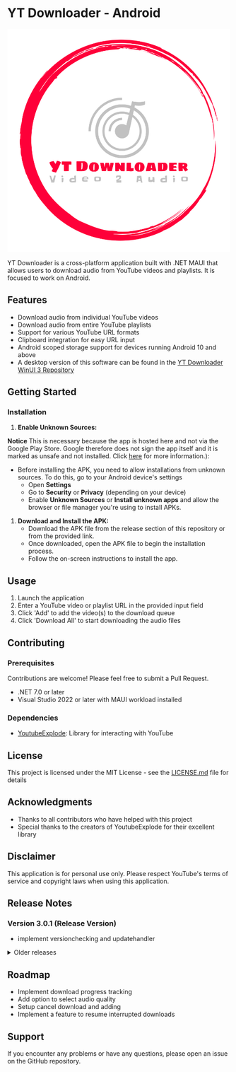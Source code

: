 # YT Downloader - Android

![](Resources/Splash/splash.svg)

YT Downloader is a cross-platform application built with .NET MAUI that allows users to download audio from YouTube videos and playlists. It is focused to work on Android.

## Features

- Download audio from individual YouTube videos
- Download audio from entire YouTube playlists
- Support for various YouTube URL formats
- Clipboard integration for easy URL input
- Android scoped storage support for devices running Android 10 and above
- A desktop version of this software can be found in the [YT Downloader WinUI 3 Repository](https://github.com/sera619/YoutubeDownloader_WinUI3)

## Getting Started

### Installation

1. **Enable Unknown Sources:**
  
  **Notice** This is necessary because the app is hosted here and not via the Google Play Store. Google therefore does not sign the app itself and it is marked as unsafe and not installed. Click [here](https://www.airdroid.com/app-management/install-unknown-apps-android/) for more information.):
   
   - Before installing the APK, you need to allow installations from unknown sources. To do this, go to your Android device's settings
     - Open **Settings**
     - Go to **Security** or **Privacy** (depending on your device)
     - Enable **Unknown Sources** or **Install unknown apps** and allow the browser or file manager you're using to install APKs.

1. **Download and Install the APK:**
   - Download the APK file from the release section of this repository or from the provided link.
   - Once downloaded, open the APK file to begin the installation process.
   - Follow the on-screen instructions to install the app.

## Usage

1. Launch the application
2. Enter a YouTube video or playlist URL in the provided input field
3. Click 'Add' to add the video(s) to the download queue
4. Click 'Download All' to start downloading the audio files


## Contributing
### Prerequisites

Contributions are welcome! Please feel free to submit a Pull Request.
- .NET 7.0 or later
- Visual Studio 2022 or later with MAUI workload installed

### Dependencies
- [YoutubeExplode](https://github.com/Tyrrrz/YoutubeExplode): Library for interacting with YouTube

## License

This project is licensed under the MIT License - see the [LICENSE.md](LICENSE.md) file for details

## Acknowledgments

- Thanks to all contributors who have helped with this project
- Special thanks to the creators of YoutubeExplode for their excellent library

## Disclaimer

This application is for personal use only. Please respect YouTube's terms of service and copyright laws when using this application.

## Release Notes


### Version 3.0.1 (Release Version)
- implement versionchecking and updatehandler

<details>
<summary>Older releases</summary>

### Version 2.9.9 (Release Version)
- Improved menu navigation
- update of the help page for the use of shortened urls
- various GUI color and display fixes

### Version 2.9.8 (Release Version)
- enable usage of shortend youtube video url´s

### Version 2.9.1 (Release Version)
- Adding a help page to help getting a valid youtube url

### Version 2.8.2 (Hotfix)
- fix url bug where urls without 'www.' in front off are flagged as invalid 

### Version 2.8.1 (Initial Release)
- Basic functionality for downloading audio from YouTube videos and playlists
- Android and Windows support
</details>


## Roadmap

- Implement download progress tracking
- Add option to select audio quality
- Setup cancel download and adding
- Implement a feature to resume interrupted downloads

## Support

If you encounter any problems or have any questions, please open an issue on the GitHub repository.
